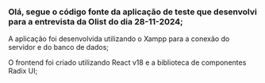 ### Olá, segue o código fonte da aplicação de teste que desenvolvi para a entrevista da Olist do dia 28-11-2024;

A aplicação foi desenvolvida utilizando o Xampp para a conexão do servidor e do banco de dados;

O frontend foi criado utilizando React v18 e a biblioteca de componentes Radix UI;
